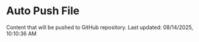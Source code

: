 # Auto Push File

Content that will be pushed to GitHub repository.
Last updated: 08/14/2025, 10:10:36 AM